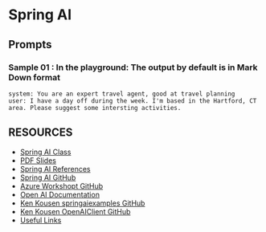 # Spring AI

## Prompts

### Sample 01 : In the playground: The output by default is in Mark Down format
```text
system: You are an expert travel agent, good at travel planning
user: I have a day off during the week. I'm based in the Hartford, CT area. Please suggest some intersting activities.
```



## RESOURCES
- [Spring AI Class](https://learning.oreilly.com/live-events/spring-ai/0790145045396/)
- [PDF Slides](https://on24static.akamaized.net/event/46/35/37/0/rt/1/documents/resourceList1724689741853/springai1707996553207.pdf)
- [Spring AI References](https://docs.spring.io/spring-ai/reference/index.html)
- [Spring AI GitHub](https://github.com/spring-projects/spring-ai)
- [Azure Workshopt GitHub](https://github.com/Azure-Samples/spring-ai-azure-workshop)
- [Open AI Documentation](https://platform.openai.com/docs/overview)
- [Ken Kousen springaiexamples GitHub](https://github.com/kousen/springaiexamples)
- [Ken Kousen OpenAIClient GitHub](https://github.com/kousen/OpenAIClient)
- [Useful Links](https://on24static.akamaized.net/event/46/35/37/0/rt/1/documents/resourceList1724689878948/kensusefullinks1707996748349.pdf)